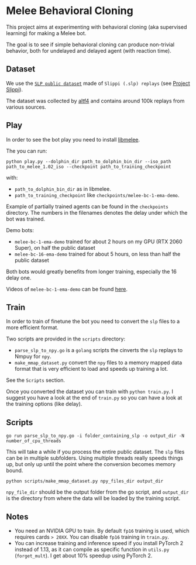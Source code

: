 # Melee Behavioral Cloning

This project aims at experimenting with  behavioral cloning (aka supervised learning) for making a Melee bot.

The goal is to see if simple behavioral cloning can produce non-trivial behavior, both for undelayed and delayed agent (with reaction time).

## Dataset

We use the [`SLP public dataset`](https://drive.google.com/file/d/1VqRECRNL8Zy4BFQVIHvoVGtfjz4fi9KC/view?usp=sharing) made of `Slippi (.slp) replays` (see [Project Slippi](https://github.com/project-slippi/project-slippi)).

The dataset was collected by [altf4](https://github.com/altf4) and contains around 100k replays from various sources.

## Play

In order to see the bot play you need to install [libmelee](https://github.com/altf4/libmelee).

The you can run:

`python play.py --dolphin_dir path_to_dolphin_bin_dir --iso_path path_to_melee_1.02_iso --checkpoint path_to_training_checkpoint`

with:

- `path_to_dolphin_bin_dir` as in libmelee.
- `path_to_training_checkpoint` like `checkpoints/melee-bc-1-ema-demo`.

Example of partially trained agents can be found in the `checkpoints` directory. The numbers in the filenames denotes the delay under which the bot was trained.

Demo bots:
 - `melee-bc-1-ema-demo` trained for about 2 hours on my GPU (RTX 2060 Super), on half the public dataset
 - `melee-bc-16-ema-demo` trained for about 5 hours, on less than half the public dataset

Both bots would greatly benefits from longer training, especially the 16 delay one.

Videos of `melee-bc-1-ema-demo` can be found [here](https://www.youtube.com/watch?v=vRCCnAzIiWU&list=PL2bzD8K5QN1vlATggNyPEg6_Jl96A2SSj).


## Train

In order to train of finetune the bot you need to convert the `slp` files to a more efficient format.

Two scripts are provided in the `scripts` directory:

- `parse_slp_to_npy.go` is a `golang` scripts the cinverts the `slp` replays to Nmpuy for `npy`.
- `make_mmap_dataset.py` convert the `npy` files to a memory mapped data format that is very efficient to load and speeds up training a lot.

See the `Scripts` section.


Once you converted the dataset you can train with `python train.py`. I suggest you have a look at the end of `train.py` so you can have a look at the training options (like delay).

## Scripts

`go run parse_slp_to_npy.go -i folder_containing_slp -o output_dir -N number_of_cpu_threads`

This will take a while if you process the entire public dataset. The `slp` files can be in multiple subfolders.
Using multiple threads really speeds things up, but only up until the point where the conversion becomes memory bound.



`python scripts/make_mmap_dataset.py npy_files_dir output_dir`

`npy_file_dir` should be the output folder from the go script, and `output_dir` is the directory from where the data will be loaded by the training script.


## Notes

- You need an NVIDIA GPU to train. By default `fp16` training is used, which requires cards `> 20XX`. You can disable `fp16` training in `train.py`.
- You can increase training and inference speed if you install PyTorch 2 instead of 1.13, as it can compile as specific function in `utils.py` (`forget_mult`). I get about 10% speedup using PyTorch 2.
